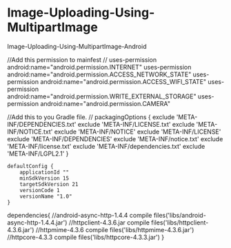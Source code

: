 # Image-Uploading-Using-MultipartImage
Image-Uploading-Using-MultipartImage-Android

//Add this permission to mainfest
//
    uses-permission android:name="android.permission.INTERNET" 
    uses-permission android:name="android.permission.ACCESS_NETWORK_STATE"
    uses-permission android:name="android.permission.ACCESS_WIFI_STATE"
    uses-permission android:name="android.permission.WRITE_EXTERNAL_STORAGE"
    uses-permission android:name="android.permission.CAMERA"


//Add this to you Gradle file.
//
    packagingOptions {
        exclude 'META-INF/DEPENDENCIES.txt'
        exclude 'META-INF/LICENSE.txt'
        exclude 'META-INF/NOTICE.txt'
        exclude 'META-INF/NOTICE'
        exclude 'META-INF/LICENSE'
        exclude 'META-INF/DEPENDENCIES'
        exclude 'META-INF/notice.txt'
        exclude 'META-INF/license.txt'
        exclude 'META-INF/dependencies.txt'
        exclude 'META-INF/LGPL2.1'
    }

    defaultConfig {
        applicationId ""
        minSdkVersion 15
        targetSdkVersion 21
        versionCode 1
        versionName "1.0"
    }

dependencies{
//android-async-http-1.4.4
    compile files('libs/android-async-http-1.4.4.jar')
//httpclient-4.3.6.jar
    compile files('libs/httpclient-4.3.6.jar')
//httpmime-4.3.6
    compile files('libs/httpmime-4.3.6.jar')
//httpcore-4.3.3
    compile files('libs/httpcore-4.3.3.jar')
}
